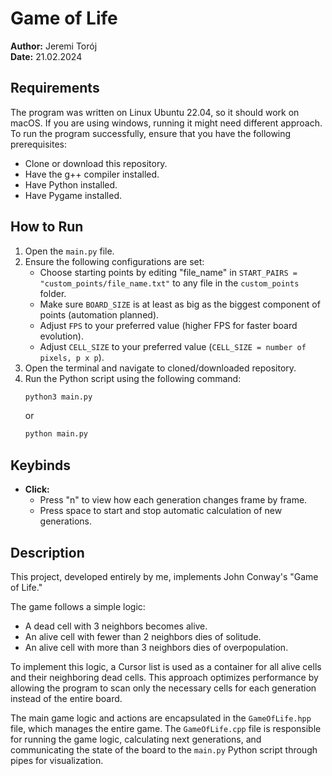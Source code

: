 # Game of Life

**Author:** Jeremi Torój  
**Date:** 21.02.2024

## Requirements
The program was written on Linux Ubuntu 22.04, so it should work on macOS.
If you are using windows, running it might need different approach.
To run the program successfully, ensure that you have the following prerequisites:

- Clone or download this repository.
- Have the g++ compiler installed.
- Have Python installed.
- Have Pygame installed.

## How to Run

1. Open the `main.py` file.
2. Ensure the following configurations are set:
    - Choose starting points by editing "file_name" in `START_PAIRS = "custom_points/file_name.txt"` to any file in the `custom_points` folder.
    - Make sure `BOARD_SIZE` is at least as big as the biggest component of points (automation planned).
    - Adjust `FPS` to your preferred value (higher FPS for faster board evolution).
    - Adjust `CELL_SIZE` to your preferred value (`CELL_SIZE = number of pixels, p x p`).
3. Open the terminal and navigate to cloned/downloaded repository.
4. Run the Python script using the following command:
    ```bash
    python3 main.py
    ```
    or
    ```bash
    python main.py
    ```

## Keybinds

- **Click:**
    - Press "n" to view how each generation changes frame by frame.
    - Press space to start and stop automatic calculation of new generations.

## Description

This project, developed entirely by me, implements John Conway's "Game of Life."

The game follows a simple logic:
- A dead cell with 3 neighbors becomes alive.
- An alive cell with fewer than 2 neighbors dies of solitude.
- An alive cell with more than 3 neighbors dies of overpopulation.

To implement this logic, a Cursor list is used as a container for all alive cells and their neighboring dead cells. This approach optimizes performance by allowing the program to scan only the necessary cells for each generation instead of the entire board.

The main game logic and actions are encapsulated in the `GameOfLife.hpp` file, which manages the entire game. The `GameOfLife.cpp` file is responsible for running the game logic, calculating next generations, and communicating the state of the board to the `main.py` Python script through pipes for visualization.
